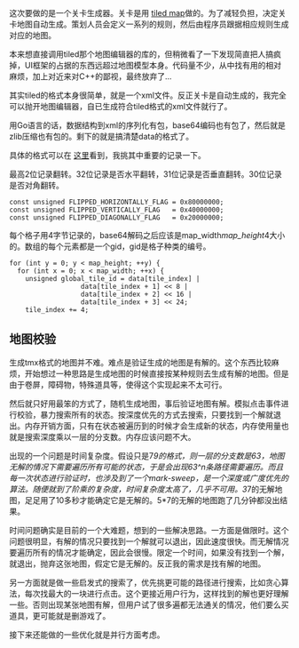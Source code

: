 这次要做的是一个关卡生成器。关卡是用 [tiled map](https://github.com/bjorn/tiled)做的。为了减轻负担，决定关卡地图自动生成。策划人员会定义一系列的规则，然后由程序员跟据相应规则生成对应的地图。

本来想直接调用tiled那个地图编辑器的库的，但稍微看了一下发现简直把人搞疯掉，UI框架的占据的东西远超过地图模型本身。代码量不少，从中找有用的相对麻烦，加上对近来对C++的鄙视，最终放弃了...

其实tiled的格式本身很简单，就是一个xml文件。反正关卡是自动生成的，我完全可以抛开地图编辑器，自已生成符合tiled格式的xml文件就行了。

用Go语言的话，数据结构到xml的序列化有包，base64编码也有包了，然后就是zlib压缩也有包的。剩下的就是搞清楚data的格式了。

具体的格式可以在 [这里](https://github.com/bjorn/tiled/wiki/TMX-Map-Format)看到，我挑其中重要的记录一下。

最高2位记录翻转。32位记录是否水平翻转，31位记录是否垂直翻转。30位记录是否对角翻转。

	const unsigned FLIPPED_HORIZONTALLY_FLAG = 0x80000000;
	const unsigned FLIPPED_VERTICALLY_FLAG   = 0x40000000;
	const unsigned FLIPPED_DIAGONALLY_FLAG   = 0x20000000;

每个格子用4字节记录的，base64解码之后应该是map_width*map_height*4大小的。数组的每个元素都是一个gid，gid是格子种类的编号。

	for (int y = 0; y < map_height; ++y) {
	  for (int x = 0; x < map_width; ++x) {
	    unsigned global_tile_id = data[tile_index] |
				      data[tile_index + 1] << 8 |
				      data[tile_index + 2] << 16 |
				      data[tile_index + 3] << 24;
	    tile_index += 4;


## 地图校验

生成tmx格式的地图并不难。难点是验证生成的地图是有解的。这个东西比较麻烦，开始想过一种思路是生成地图的时候直接按某种规则去生成有解的地图。但是由于卷屏，障碍物，特殊道具等，使得这个实现起来不太可行。

然后就只好用最笨的方式了，随机生成地图，事后验证地图有解。模拟点击事件进行校验，暴力搜索所有的状态。按深度优先的方式去搜索，只要找到一个解就退出。内存开销方面，只有在状态被遍历到的时候才会生成新的状态，内存使用量也就是搜索深度乘以一层的分支数。内存应该问题不大。

出现的一个问题是时间复杂度。假设只是7*9的格式，则一层的分支数是63，地图无解的情况下需要遍历所有可能的状态，于是会出现63^n条路径需要遍历。而且每一次状态进行验证时，也涉及到了一个mark-sweep，是一个深度或广度优先的算法。随便就到了阶乘的复杂度，时间复杂度太高了，几乎不可用。3*7的无解地图，足足用了10多秒才能确定它是无解的。5*7的无解的地图跑了几分钟都没出结果。

时间问题确实是目前的一个大难题，想到的一些解决思路。一方面是做限时。这个问题很明显，有解的情况只要找到一个解就可以退出，因此速度很快。而无解情况要遍历所有的情况才能确定，因此会很慢。限定一个时间，如果没有找到一个解，就退出，抛弃这张地图，假定它是无解的。反正我的需求是找有解的地图。

另一方面就是做一些启发式的搜索了，优先挑更可能的路径进行搜索，比如贪心算法，每次找最大的一块进行点击。这个更接近用户行为，这样找到的解也更好理解一些。否则出现某张地图有解，但用户试了很多遍都无法通关的情况，他们要么买道具，更可能就是删游戏了。

接下来还能做的一些优化就是并行方面考虑。
